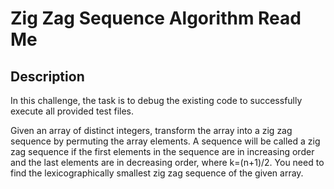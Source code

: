 # Zig Zag Sequence Algorithm Read Me

## Description

In this challenge, the task is to debug the existing code to successfully execute all provided test files.

Given an array of  distinct integers, transform the array into a zig zag sequence by permuting the array elements. A sequence will be called a zig zag sequence if the first  elements in the sequence are in increasing order and the last  elements are in decreasing order, where k=(n+1)/2. You need to find the lexicographically smallest zig zag sequence of the given array.